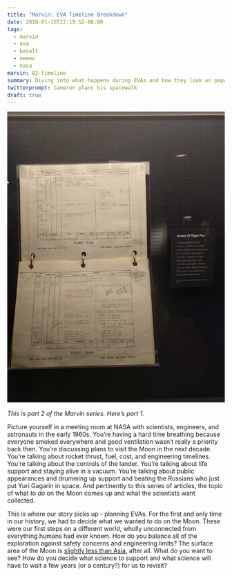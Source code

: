 ```yaml
---
title: "Marvin: EVA Timeline Breakdown"
date: 2018-01-16T22:19:52-06:00
tags:
  - marvin
  - eva
  - basalt
  - neemo
  - nasa
marvin: 02-timeline
summary: Diving into what happens during EVAs and how they look on paper.
twitterprompt: Cameron plans his spacewalk
draft: true
---
```


![<-FULLWIDTH->gemini 12 flight plan that looks like a spreadsheet](gemini_12_flight_plan.jpg)

_This is part 2 of the Marvin series. Here’s part 1._

Picture yourself in a meeting room at NASA with scientists, engineers, and astronauts in the early 1960s. You’re having a hard time breathing because everyone smoked everywhere and good ventilation wasn’t really a priority back then. You’re discussing plans to visit the Moon in the next decade. You’re talking about rocket thrust, fuel, cost, and engineering timelines. You’re talking about the controls of the lander. You’re talking about life support and staying alive in a vacuum. You’re talking about public appearances and drumming up support and beating the Russians who just put Yuri Gagarin in space. And pertinently to this series of articles, the topic of what to _do_ on the Moon comes up and what the scientists want collected.

This is where our story picks up - planning EVAs. For the first and only time in our history, we had to decide what we wanted to do on the Moon. These were our first steps on a different world, wholly unconnected from everything humans had ever known. How do you balance all of the exploration against safety concerns and engineering limits? The surface area of the Moon is [slightly less than Asia](https://www.universetoday.com/20489/moon-compared-to-earth/), after all. What do you want to see? How do you decide what science to support and what science will have to wait a few years (or a century?) for us to revisit?